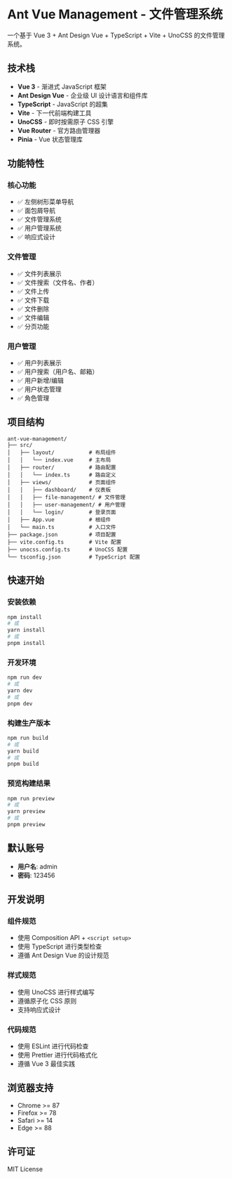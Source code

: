# Ant Vue Management - 文件管理系统

一个基于 Vue 3 + Ant Design Vue + TypeScript + Vite + UnoCSS 的文件管理系统。

## 技术栈

- **Vue 3** - 渐进式 JavaScript 框架
- **Ant Design Vue** - 企业级 UI 设计语言和组件库
- **TypeScript** - JavaScript 的超集
- **Vite** - 下一代前端构建工具
- **UnoCSS** - 即时按需原子 CSS 引擎
- **Vue Router** - 官方路由管理器
- **Pinia** - Vue 状态管理库

## 功能特性

### 核心功能
- ✅ 左侧树形菜单导航
- ✅ 面包屑导航
- ✅ 文件管理系统
- ✅ 用户管理系统
- ✅ 响应式设计

### 文件管理
- ✅ 文件列表展示
- ✅ 文件搜索（文件名、作者）
- ✅ 文件上传
- ✅ 文件下载
- ✅ 文件删除
- ✅ 文件编辑
- ✅ 分页功能

### 用户管理
- ✅ 用户列表展示
- ✅ 用户搜索（用户名、邮箱）
- ✅ 用户新增/编辑
- ✅ 用户状态管理
- ✅ 角色管理

## 项目结构

```
ant-vue-management/
├── src/
│   ├── layout/           # 布局组件
│   │   └── index.vue     # 主布局
│   ├── router/           # 路由配置
│   │   └── index.ts      # 路由定义
│   ├── views/            # 页面组件
│   │   ├── dashboard/    # 仪表板
│   │   ├── file-management/ # 文件管理
│   │   ├── user-management/ # 用户管理
│   │   └── login/        # 登录页面
│   ├── App.vue           # 根组件
│   └── main.ts           # 入口文件
├── package.json          # 项目配置
├── vite.config.ts        # Vite 配置
├── unocss.config.ts      # UnoCSS 配置
└── tsconfig.json         # TypeScript 配置
```

## 快速开始

### 安装依赖

```bash
npm install
# 或
yarn install
# 或
pnpm install
```

### 开发环境

```bash
npm run dev
# 或
yarn dev
# 或
pnpm dev
```

### 构建生产版本

```bash
npm run build
# 或
yarn build
# 或
pnpm build
```

### 预览构建结果

```bash
npm run preview
# 或
yarn preview
# 或
pnpm preview
```

## 默认账号

- **用户名**: admin
- **密码**: 123456

## 开发说明

### 组件规范
- 使用 Composition API + `<script setup>`
- 使用 TypeScript 进行类型检查
- 遵循 Ant Design Vue 的设计规范

### 样式规范
- 使用 UnoCSS 进行样式编写
- 遵循原子化 CSS 原则
- 支持响应式设计

### 代码规范
- 使用 ESLint 进行代码检查
- 使用 Prettier 进行代码格式化
- 遵循 Vue 3 最佳实践

## 浏览器支持

- Chrome >= 87
- Firefox >= 78
- Safari >= 14
- Edge >= 88

## 许可证

MIT License